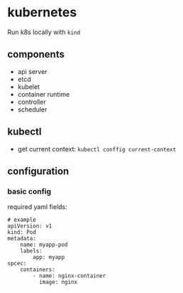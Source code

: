 # kubernetes

Run k8s locally with `kind`

## components
* api server
* etcd
* kubelet
* container runtime
* controller
* scheduler

## kubectl

* get current context: `kubectl conffig current-context`

## configuration

### basic config
required yaml fields:
```
# example
apiVersion: v1
kind: Pod
metadata:
    name: myapp-pod
    labels:
        app: myapp
spcec:
    containers:
        - name: nginx-container
          image: nginx
```
